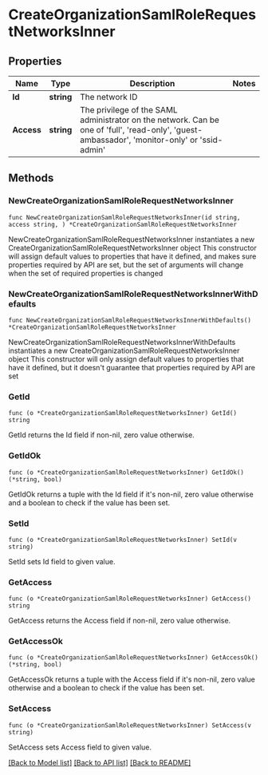 # CreateOrganizationSamlRoleRequestNetworksInner

## Properties

Name | Type | Description | Notes
------------ | ------------- | ------------- | -------------
**Id** | **string** | The network ID | 
**Access** | **string** | The privilege of the SAML administrator on the network. Can be one of &#39;full&#39;, &#39;read-only&#39;, &#39;guest-ambassador&#39;, &#39;monitor-only&#39; or &#39;ssid-admin&#39; | 

## Methods

### NewCreateOrganizationSamlRoleRequestNetworksInner

`func NewCreateOrganizationSamlRoleRequestNetworksInner(id string, access string, ) *CreateOrganizationSamlRoleRequestNetworksInner`

NewCreateOrganizationSamlRoleRequestNetworksInner instantiates a new CreateOrganizationSamlRoleRequestNetworksInner object
This constructor will assign default values to properties that have it defined,
and makes sure properties required by API are set, but the set of arguments
will change when the set of required properties is changed

### NewCreateOrganizationSamlRoleRequestNetworksInnerWithDefaults

`func NewCreateOrganizationSamlRoleRequestNetworksInnerWithDefaults() *CreateOrganizationSamlRoleRequestNetworksInner`

NewCreateOrganizationSamlRoleRequestNetworksInnerWithDefaults instantiates a new CreateOrganizationSamlRoleRequestNetworksInner object
This constructor will only assign default values to properties that have it defined,
but it doesn't guarantee that properties required by API are set

### GetId

`func (o *CreateOrganizationSamlRoleRequestNetworksInner) GetId() string`

GetId returns the Id field if non-nil, zero value otherwise.

### GetIdOk

`func (o *CreateOrganizationSamlRoleRequestNetworksInner) GetIdOk() (*string, bool)`

GetIdOk returns a tuple with the Id field if it's non-nil, zero value otherwise
and a boolean to check if the value has been set.

### SetId

`func (o *CreateOrganizationSamlRoleRequestNetworksInner) SetId(v string)`

SetId sets Id field to given value.


### GetAccess

`func (o *CreateOrganizationSamlRoleRequestNetworksInner) GetAccess() string`

GetAccess returns the Access field if non-nil, zero value otherwise.

### GetAccessOk

`func (o *CreateOrganizationSamlRoleRequestNetworksInner) GetAccessOk() (*string, bool)`

GetAccessOk returns a tuple with the Access field if it's non-nil, zero value otherwise
and a boolean to check if the value has been set.

### SetAccess

`func (o *CreateOrganizationSamlRoleRequestNetworksInner) SetAccess(v string)`

SetAccess sets Access field to given value.



[[Back to Model list]](../README.md#documentation-for-models) [[Back to API list]](../README.md#documentation-for-api-endpoints) [[Back to README]](../README.md)



